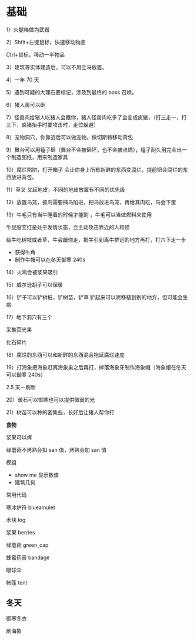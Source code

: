 # 基础

1）火腿棒做为武器

2）Shfit+左键鼠标，快速移动物品

Ctrl+鼠标，移动一半物品

3）建筑等实体建造后，可以不用立马放置。

4）一年 70 天

5）遇到可疑的大理石要标记，涉及到最终的 boss 召唤。

6）猪人房可以砸

7）怪兽肉给猪人吃猪人会跟你，猪人怪兽肉吃多了会变成疯猪，（打三走一，打三下，疯猪抬手时要攻击时，走位躲避）

8）宠物洞穴，你靠近后可以做宠物。做切斯特移动背包

9）舞台可以用锤子砸（舞台不会被砸坏，也不会被点燃），锤子耐久用完会出一个制造图纸，用来制造家具 

10）腐烂陷阱，打开箱子 会让你身上所有新鲜的东西变腐烂，提前把会腐烂的东西放进背包。

11）草叉 叉起地皮，不同的地皮放置有不同的优先级

12）放置鸟笼，抓鸟需要捕鸟陷进，把鸟放进鸟笼，再给其肉吃，鸟会下蛋

13）牛毛只有当牛睡着的时候才能割 ，牛毛可以当做燃料来使用 

牛屁股变红是处于发情状态，会主动攻击靠近的人和怪

给牛吃树枝或者草，牛会跟你走，把牛引到离牛群远的地方再打，打六下走一步

- 获得牛角
- 制作牛帽可以在冬天御寒 240s

14）火鸡会被浆果吸引

15）威尔逊胡子可以保暖

16）铲子可以铲树桩，铲树苗，铲草 铲起来可以呢移植到别的地方，但可能会生病

17）地下洞穴有三个

采集荧光果

化石碎片

18）腐烂的东西可以和新鲜的东西混合拖延腐烂速度   

19）打海象把海象赶离海象巢之后再打，掉落海象牙制作海象帽（海象帽在冬天可以御寒 240s）

2.5 天一刷新 

20）暖石可以御寒也可以提供微弱的光

21）树苗可以种的密集些，长好后让猪人帮你打

**食物**

浆果可以烤

绿蘑菇不烤熟会扣 san 值，烤熟会加 san 值

模组

- show me 显示数值
- 建筑几何 

常用代码

寒冰护符 blueamulet

木块 log

浆果 berries

绿蘑菇 green_cap

蜂蜜药膏 bandage

眼球伞

帐篷 tent

## 冬天

御寒冬衣

刷海象
